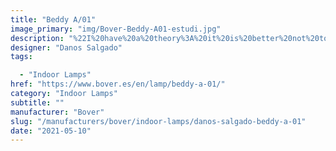 ```yaml
---
title: "Beddy A/01"
image_primary: "img/Bover-Beddy-A01-estudi.jpg"
description: "%22I%20have%20a%20theory%3A%20it%20is%20better%20not%20to%20be%20too%20ambitious%20in%20aesthetics%20or%20in%20forms.%20The%20important%20thing%20is%20that%20the%20product%20fulfills%20the%20reason%20why%20it%20was%20designed%20and%20that%20all%20the%20mechanisms%20work%20perfectly%2C%20%22explains%20Danos.%20But%20pure%20rationalism%20joins%20the%20emotion%20when%20you%20touch%20Beddy%20and%20you%20notice%20the%20care%20with%20which%20each%20piece%20has%20been%20developed%2C%20the%20softness%20when%20the%20sphere%20rotates.%20Everything%20fits%20and%20its%20attraction%20increases.%20%22I%20hope%20people%20like%20Beddy%20when%20they%20see%20it%20but%2C%20above%20all%2C%20they%20feel%20satisfied%20when%20they%20use%20it.%22%20Light%2C%20versatile%20and%20fresh.%20Perfect%20for%20minimalist%20spaces.%0A%0A%0A%0A"
designer: "Danos Salgado"
tags: 

  - "Indoor Lamps"
href: "https://www.bover.es/en/lamp/beddy-a-01/"
category: "Indoor Lamps"
subtitle: ""
manufacturer: "Bover"
slug: "/manufacturers/bover/indoor-lamps/danos-salgado-beddy-a-01"
date: "2021-05-10"
---
```

